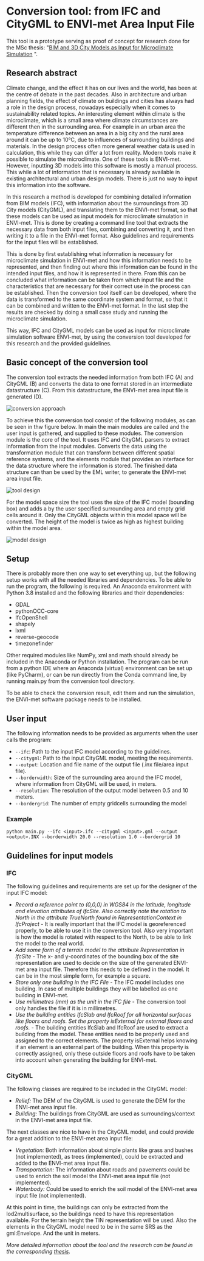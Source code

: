 # Conversion tool: from IFC and CityGML to ENVI-met Area Input File
This tool is a prototype serving as proof of concept for research done for the MSc thesis: "[BIM and 3D City Models as Input for Microclimate Simulation](https://repository.tudelft.nl/islandora/object/uuid%3A630d57be-5660-4971-84c2-83bf12b1d204?collection=education) ".

## Research abstract
Climate change, and the effect it has on our lives and the world, has been at the centre of debate in the past decades. Also in architecture and urban planning fields, the effect of climate on buildings and cities has always had a role in the design process, nowadays especially when it comes to sustainability related topics. An interesting element within climate is the microclimate, which is a small area where climate circumstances are different then in the surrounding area. For example in an urban area the temperature difference between an area in a big city and the rural area around it can be up to 10°C, due to influences of surrounding buildings and materials. In the design process often more general weather data is used in calculation, this while they can differ a lot from reality. Modern tools make it possible to simulate the microclimate. One of these tools is ENVI-met. However, inputting 3D models into this software is mostly a manual process. This while a lot of information that is necessary is already available in existing architectural and urban design models. There is just no way to input this information into the software.

In this research a method is developed for combining detailed information from BIM models (IFC), with information about the surroundings from 3D City models (CityGML), and translating them to the ENVI-met format, so that these models can be used as input models for microclimate simulation in ENVI-met. This is done by creating a command line tool that extracts the necessary data from both input files, combining and converting it, and then writing it to a file in the ENVI-met format. Also guidelines and requirements for the input files will be established.

This is done by first establishing what information is necessary for microclimate simulation in ENVI-met and how this information needs to be represented, and then finding out where this information can be found in the intended input files, and how it is represented in there. From this can be concluded what information can be taken from which input file and the characteristics that are necessary for their correct use in the process can be established. Then the conversion tool itself can be developed, where the data is transformed to the same coordinate system and format, so that it can be combined and written to the ENVI-met format. In the last step the results are checked by doing a small case study and running the microclimate simulation. 

This way, IFC and CityGML models can be used as input for microclimate simulation software ENVI-met, by using the conversion tool developed for this research and the provided guidelines.

## Basic concept of the conversion tool
The conversion tool extracts the needed information from both IFC (A) and CityGML (B) and converts the data to one format stored in an intermediate datastructure (C). From this datastructure, the ENVI-met area input file is generated (D).

![conversion approach](./figs/conversion_intro.png)

To achieve this the conversion tool consist of the following modules, as can be seen in thw figure below. In main the main modules are called and the user input is gathered, and supplied to these modules. The conversion module is the core of the tool. It uses IFC and CityGML parsers to extract information from the input modules. Converts the data using the transformation module that can transform between different spatial reference systems, and the elements module that provides an interface for the data structure where the information is stored. The finished data structure can than be used by the EML writer, to generate the ENVI-met area input file.

![tool design](./figs/conversion_intro2.png)

For the model space size the tool uses the size of the IFC model (bounding box) and adds a by the user specified surrounding area and empty grid cells around it. Only the CityGML objects within this model space will be converted. The height of the model is twice as high as highest building within the model area.

![model design](./figs/model_design2.png)

## Setup
There is probably more then one way to set everything up, but the following setup works with all the needed libraries and dependencies.
To be able to run the program, the following is required. An Anaconda environment with Python 3.8 installed and the following libraries and their dependencies: 
- GDAL
- pythonOCC-core
- IfcOpenShell
- shapely
- lxml
- reverse-geocode
- timezonefinder

Other required modules like NumPy, xml and math should already be included in the Anaconda or Python installation.
The program can be run from a python IDE where an Anaconda (virtual) environment can be set up (like PyCharm), or can be run directly from the Conda command line, by running main.py from the conversion tool directory.

To be able to check the conversion result, edit them and run the simulation, the ENVI-met software package needs to be installed.

## User input
The following information needs to be provided as arguments when the user calls the program:
- `--ifc`: Path to the input IFC model according to the guidelines.
- `--citygml`: Path to the input CityGML model, meeting the requirements.
- `--output`: Location and file name of the output file (.inx file/area input file).
- `--borderwidth`: Size of the surrounding area around the IFC model, where information from CityGML will be used, in meters.
- `--resolution`: The resolution of the output model between 0.5 and 10 meters.
- `--bordergrid`: The number of empty gridcells surrounding the model

### Example
```
python main.py --ifc <input>.ifc --citygml <input>.gml --output <output>.INX --borderwidth 20.0 --resolution 1.0 --bordergrid 10
```


## Guidelines for input models
### IFC
The following guidelines and requirements are set up for the designer of the input IFC model:

- *Record a reference point to (0,0,0) in WGS84 in the latitude, longitude and elevation attributes of IfcSite. Also correctly note the rotation to North in the attribute TrueNorth found in RepresentationContext in IfcProject* \- It is really important that the IFC model is georeferenced properly, to be able to use it in the conversion tool. Also very important is how the model is rotated with respect to the North, to be able to link the model to the real world.
- *Add some form of a terrain model to the attribute Representation in IfcSite* \- The x- and y-coordinates of the bounding box of the site representation are used to decide on the size of the generated ENVI-met area input file. Therefore this needs to be defined in the model. It can be in the most simple form, for example a square. 
- *Store only one building in the IFC File* \- The IFC model includes one building. In case of multiple buildings they will be labelled as one building in ENVI-met.
- *Use millimetres (mm) as the unit in the IFC file* \- The conversion tool only handles the file if it is in millimetres.
- *Use the building entities IfcSlab and IfcRoof for all horizontal surfaces like floors and roofs. Set the property isExternal for external floors and roofs.* \-  The building entities IfcSlab and IfcRoof are used to extract a building from the model. These entities need to be properly used and assigned to the correct elements. The property isExternal helps knowing if an element is an external part of the building. When this property is correctly assigned, only these outside floors and roofs have to be taken into account when generating the building for ENVI-met.

### CityGML
The following classes are required to be included in the CityGML model:
- *Relief:* The DEM of the CityGML is used to generate the DEM for the ENVI-met area input file.
- *Building:* The buildings from CityGML are used as surroundings/context in the ENVI-met area input file.

The next classes are nice to have in the CityGML model, and could provide for a great addition to the ENVI-met area input file:
- *Vegetation:* Both information about simple plants like grass and bushes (not implemented), as trees (implemented), could be extracted and added to the ENVI-met area input file.
- *Transportation:* The information about roads and pavements could be used to enrich the soil model the ENVI-met area input file (not implemented).
- *Waterbody:* Could be used to enrich the soil model of the ENVI-met area input file (not implemented).

At this point in time, the buildings can only be extracted from the lod2multisurface, so the buildings need to have this representation available. For the terrain height the TIN representation will be used.
Also the elements in the CityGML model need to be in the same SRS as the gml:Envelope. And the unit in meters.


*More detailed information about the tool and the research can be found in the corresponding [thesis](https://repository.tudelft.nl/islandora/object/uuid%3A630d57be-5660-4971-84c2-83bf12b1d204?collection=education).*
